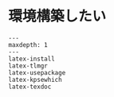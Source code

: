 # 環境構築したい

```{toctree}
---
maxdepth: 1
---
latex-install
latex-tlmgr
latex-usepackage
latex-kpsewhich
latex-texdoc
```
